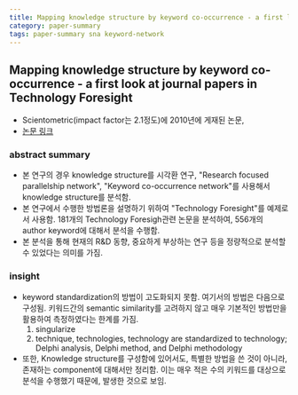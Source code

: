 ```yaml
---
title: Mapping knowledge structure by keyword co-occurrence - a first look at journal papers in Technology Foresight
category: paper-summary
tags: paper-summary sna keyword-network
---
```


## Mapping knowledge structure by keyword co-occurrence - a first look at journal papers in Technology Foresight

- Scientometric(impact factor는 2.1정도)에 2010년에 게재된 논문, 
- [논문 링크](https://link.springer.com/article/10.1007/s11192-010-0259-8)

### abstract summary 

- 본 연구의 경우 knowledge structure를 시각환 연구, "Research focused parallelship network", "Keyword co-occurrence network"를 사용해서 knowledge structure를 분석함. 
- 본 연구에서 수행한 방법론을 설명하기 위하여 "Technology Foresight"를 예제로서 사용함. 181개의 Technology Foresigh관련 논문을 분석하여, 556개의 author keyword에 대해서 분석을 수행함. 
- 본 분석을 통해 현재의 R&D 동향, 중요하게 부상하는 연구 등을 정량적으로 분석할 수 있었다는 의미를 가짐. 


### insight

- keyword standardization의 방법이 고도화되지 못함. 여기서의 방법은 다음으로 구성됨. 키워드간의 semantic similarity를 고려하지 않고 매우 기본적인 방법만을 활용하여 측정하였다는 한계를 가짐.
    1) singularize
    2) technique, technologies, technology are standardized to technology; Delphi analysis, Delphi method, and Delphi methodology
- 또한, Knowledge structure를 구성함에 있어서도, 특별한 방법을 쓴 것이 아니라, 존재하는 component에 대해서만 정리함. 이는 매우 적은 수의 키워드를 대상으로 분석을 수행했기 때문에, 발생한 것으로 보임.